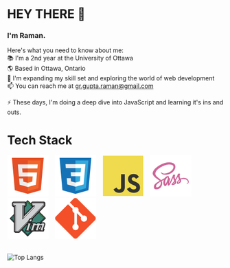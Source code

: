 # HEY THERE 👋

### I'm Raman.

Here's what you need to know about me: <br>
📚 I'm a 2nd year at the University of Ottawa <br>
🌎 Based in Ottawa, Ontario <br>
🔬 I'm expanding my skill set and exploring the world of web development <br>
📫 You can reach me at gr.gupta.raman@gmail.com

⚡ These days, I'm doing a deep dive into JavaScript and learning it's ins and outs.

# Tech Stack
<img src="assets/html.svg" style="margin-right: 15px;"/><img src="assets/css.svg" style="margin-right: 15px;"/><img src="assets/js.svg" style="margin-right: 15px;"/><img src="assets/sass.svg" style="margin-right: 15px;"/><img src="assets/vim.svg" style="margin-right: 15px;"/><img src="assets/git.svg" style="margin-right: 15px;"/>
<br><br>

![Top Langs](https://github-readme-stats.vercel.app/api/top-langs/?username=g-raman&theme=graywhite&hide=java)
